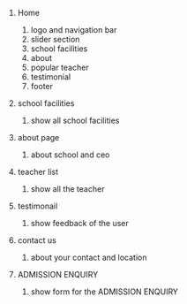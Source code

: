 1. Home 
    1. logo and navigation bar
    2. slider section
    3. school facilities
    4. about
    5. popular teacher
    6. testimonial
    7. footer 

2. school facilities
    1. show all school facilities 

3. about page
    1. about school and ceo

4. teacher list 
    1. show all the teacher

5. testimonail
    1. show feedback of the user

6. contact us
    1. about your contact and location

7. ADMISSION ENQUIRY
    1. show form for the ADMISSION ENQUIRY
